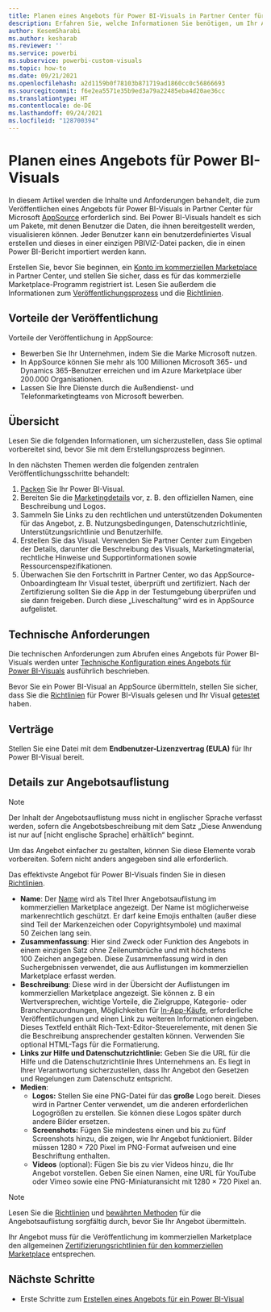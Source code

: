 ```yaml
---
title: Planen eines Angebots für Power BI-Visuals in Partner Center für Microsoft AppSource
description: Erfahren Sie, welche Informationen Sie benötigen, um Ihr Angebot für Power BI-Visuals in Partner Center zu übermitteln.
author: KesemSharabi
ms.author: kesharab
ms.reviewer: ''
ms.service: powerbi
ms.subservice: powerbi-custom-visuals
ms.topic: how-to
ms.date: 09/21/2021
ms.openlocfilehash: a2d1159b0f78103b871719ad1860cc0c56866693
ms.sourcegitcommit: f6e2ea5571e35b9ed3a79a22485eba4d20ae36cc
ms.translationtype: HT
ms.contentlocale: de-DE
ms.lasthandoff: 09/24/2021
ms.locfileid: "128700394"
---
```

# <a name="plan-a-power-bi-visual-offer"></a>Planen eines Angebots für Power BI-Visuals

In diesem Artikel werden die Inhalte und Anforderungen behandelt, die zum Veröffentlichen eines Angebots für Power BI-Visuals in Partner Center für Microsoft [AppSource](https://appsource.microsoft.com) erforderlich sind. Bei Power BI-Visuals handelt es sich um Pakete, mit denen Benutzer die Daten, die ihnen bereitgestellt werden, visualisieren können. Jeder Benutzer kann ein benutzerdefiniertes Visual erstellen und dieses in einer einzigen PBIVIZ-Datei packen, die in einen Power BI-Bericht importiert werden kann.

Erstellen Sie, bevor Sie beginnen, ein [Konto im kommerziellen Marketplace](/azure/marketplace/create-account) in Partner Center, und stellen Sie sicher, dass es für das kommerzielle Marketplace-Programm registriert ist. Lesen Sie außerdem die Informationen zum [Veröffentlichungsprozess](https://aka.ms/PBIvisualavailability) und die [Richtlinien](/legal/marketplace/rating-review-policies).

## <a name="publishing-benefits"></a>Vorteile der Veröffentlichung

Vorteile der Veröffentlichung in AppSource:

- Bewerben Sie Ihr Unternehmen, indem Sie die Marke Microsoft nutzen.
- In AppSource können Sie mehr als 100 Millionen Microsoft 365- und Dynamics 365-Benutzer erreichen und im Azure Marketplace über 200.000 Organisationen.
- Lassen Sie Ihre Dienste durch die Außendienst- und Telefonmarketingteams von Microsoft bewerben.

## <a name="overview"></a>Übersicht

Lesen Sie die folgenden Informationen, um sicherzustellen, dass Sie optimal vorbereitet sind, bevor Sie mit dem Erstellungsprozess beginnen.

In den nächsten Themen werden die folgenden zentralen Veröffentlichungsschritte behandelt:

1. [Packen](/power-bi/developer/visuals/package-visual) Sie Ihr Power BI-Visual.
2. Bereiten Sie die [Marketingdetails](/azure/marketplace/gtm-offer-listing-best-practices#online-store-offer-details) vor, z. B. den offiziellen Namen, eine Beschreibung und Logos.
3. Sammeln Sie Links zu den rechtlichen und unterstützenden Dokumenten für das Angebot, z. B. Nutzungsbedingungen, Datenschutzrichtlinie, Unterstützungsrichtlinie und Benutzerhilfe.
4. Erstellen Sie das Visual. Verwenden Sie Partner Center zum Eingeben der Details, darunter die Beschreibung des Visuals, Marketingmaterial, rechtliche Hinweise und Supportinformationen sowie Ressourcenspezifikationen.
5. Überwachen Sie den Fortschritt in Partner Center, wo das AppSource-Onboardingteam Ihr Visual testet, überprüft und zertifiziert. Nach der Zertifizierung sollten Sie die App in der Testumgebung überprüfen und sie dann freigeben. Durch diese „Liveschaltung“ wird es in AppSource aufgelistet.

## <a name="technical-requirements"></a>Technische Anforderungen

Die technischen Anforderungen zum Abrufen eines Angebots für Power BI-Visuals werden unter [Technische Konfiguration eines Angebots für Power BI-Visuals](power-bi-visual-technical-configuration.md) ausführlich beschrieben.

Bevor Sie ein Power BI-Visual an AppSource übermitteln, stellen Sie sicher, dass Sie die [Richtlinien](/power-bi/developer/visuals/guidelines-powerbi-visuals) für Power BI-Visuals gelesen und Ihr Visual [getestet](/power-bi/developer/visuals/submission-testing) haben.

## <a name="legal-contracts"></a>Verträge

Stellen Sie eine Datei mit dem **Endbenutzer-Lizenzvertrag (EULA)** für Ihr Power BI-Visual bereit.

## <a name="offer-listing-details"></a>Details zur Angebotsauflistung

> [!NOTE]
> Der Inhalt der Angebotsauflistung muss nicht in englischer Sprache verfasst werden, sofern die Angebotsbeschreibung mit dem Satz „Diese Anwendung ist nur auf [nicht englische Sprache] erhältlich“ beginnt.

Um das Angebot einfacher zu gestalten, können Sie diese Elemente vorab vorbereiten. Sofern nicht anders angegeben sind alle erforderlich.

Das effektivste Angebot für Power BI-Visuals finden Sie in diesen [Richtlinien](https://aka.ms/PBIvisualeffectivelisting).

- **Name**: Der [Name](https://aka.ms/PBIvisualreservename) wird als Titel Ihrer Angebotsauflistung im kommerziellen Marketplace angezeigt. Der Name ist möglicherweise markenrechtlich geschützt. Er darf keine Emojis enthalten (außer diese sind Teil der Markenzeichen oder Copyrightsymbole) und maximal 50 Zeichen lang sein.
- **Zusammenfassung**: Hier sind Zweck oder Funktion des Angebots in einem einzigen Satz ohne Zeilenumbrüche und mit höchstens 100 Zeichen angegeben. Diese Zusammenfassung wird in den Suchergebnissen verwendet, die aus Auflistungen im kommerziellen Marketplace erfasst werden.
- **Beschreibung**: Diese wird in der Übersicht der Auflistungen im kommerziellen Marketplace angezeigt. Sie können z. B ein Wertversprechen, wichtige Vorteile, die Zielgruppe, Kategorie- oder Branchenzuordnungen, Möglichkeiten für [In-App-Käufe](https://aka.ms/PBIvisuaadditionlapurchasesetup), erforderliche Veröffentlichungen und einen Link zu weiteren Informationen eingeben. Dieses Textfeld enthält Rich-Text-Editor-Steuerelemente, mit denen Sie die Beschreibung ansprechender gestalten können. Verwenden Sie optional HTML-Tags für die Formatierung.
- **Links zur Hilfe und Datenschutzrichtlinie:** Geben Sie die URL für die Hilfe und die Datenschutzrichtlinie Ihres Unternehmens an. Es liegt in Ihrer Verantwortung sicherzustellen, dass Ihr Angebot den Gesetzen und Regelungen zum Datenschutz entspricht.
- **Medien**: 
    - **Logos:** Stellen Sie eine PNG-Datei für das **große** Logo bereit. Dieses wird in Partner Center verwendet, um die anderen erforderlichen Logogrößen zu erstellen. Sie können diese Logos später durch andere Bilder ersetzen.
    - **Screenshots:** Fügen Sie mindestens einen und bis zu fünf Screenshots hinzu, die zeigen, wie Ihr Angebot funktioniert. Bilder müssen 1280 × 720 Pixel im PNG-Format aufweisen und eine Beschriftung enthalten.
    - **Videos** (optional): Fügen Sie bis zu vier Videos hinzu, die Ihr Angebot vorstellen. Geben Sie einen Namen, eine URL für YouTube oder Vimeo sowie eine PNG-Miniaturansicht mit 1280 × 720 Pixel an.

>[!NOTE]
> Lesen Sie die [Richtlinien](/azure/marketplace/marketplace-criteria-content-validation) und [bewährten Methoden](/azure/marketplace/gtm-offer-listing-best-practices) für die Angebotsauflistung sorgfältig durch, bevor Sie Ihr Angebot übermitteln.
>
> Ihr Angebot muss für die Veröffentlichung im kommerziellen Marketplace den allgemeinen [Zertifizierungsrichtlinien für den kommerziellen Marketplace](/legal/marketplace/certification-policies#100-general) entsprechen.

## <a name="next-steps"></a>Nächste Schritte

- Erste Schritte zum [Erstellen eines Angebots für ein Power BI-Visual](power-bi-visual-offer-setup.md)
